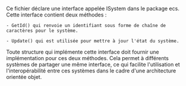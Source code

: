 Ce fichier déclare une interface appelée ISystem dans le package ecs. Cette interface contient deux méthodes :

    - GetId() qui renvoie un identifiant sous forme de chaîne de caractères pour le système.
    
    - Update() qui est utilisée pour mettre à jour l'état du système.

Toute structure qui implémente cette interface doit fournir une implémentation pour ces deux méthodes. Cela permet à différents systèmes de partager une même interface, ce qui facilite l'utilisation et l'interopérabilité entre ces systèmes dans le cadre d'une architecture orientée objet.